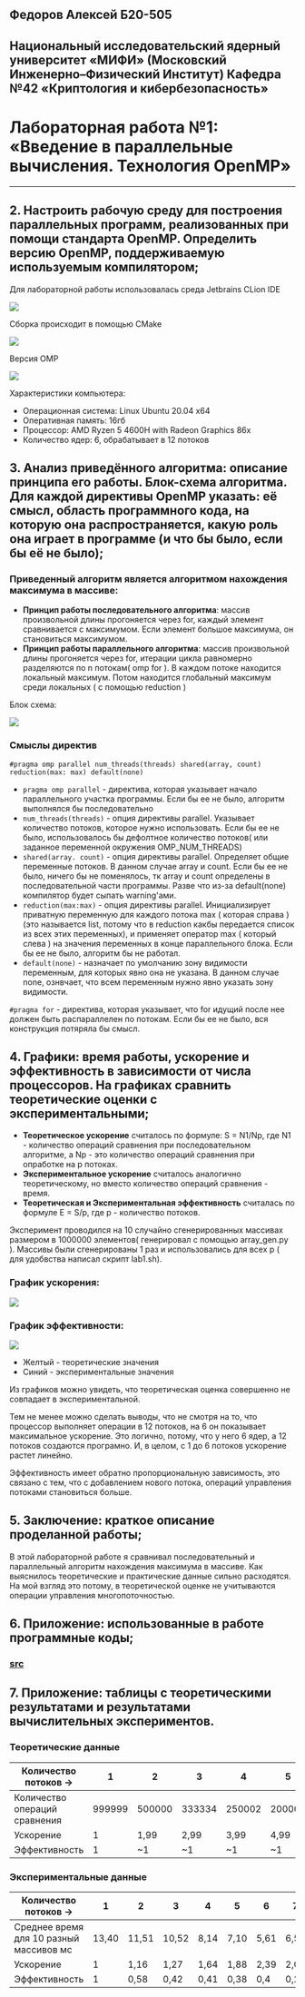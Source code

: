 ## Федоров Алексей Б20-505
## Национальный исследовательский ядерный университет «МИФИ» (Московский Инженерно–Физический Институт) Кафедра №42 «Криптология и кибербезопасность»
# Лабораторная работа №1: «Введение в параллельные вычисления. Технология OpenMP»

---
## 2. Настроить рабочую среду для построения параллельных программ, реализованных при помощи стандарта OpenMP. Определить версию OpenMP, поддерживаемую используемым компилятором;

Для лабораторной работы использовалась среда Jetbrains CLion IDE

![](images/clion.png)

Сборка происходит в помощью CMake

![](images/CMakeLists.png)

Версия OMP

![](images/ompversion.png)

Характеристики компьютера:
- Операционная система: Linux Ubuntu 20.04 x64
- Оперативная память: 16гб
- Процессор: AMD Ryzen 5 4600H with Radeon Graphics 86x
- Количество ядер: 6, обрабатывает в 12 потоков

## 3. Анализ приведённого алгоритма: описание принципа его работы. Блок-схема алгоритма. Для каждой директивы OpenMP указать: её смысл, область программного кода, на которую она распространяется, какую роль она играет в программе (и что бы было, если бы её не было);

### Приведенный алгоритм является алгоритмом нахождения максимума в массиве:

- **Принцип работы последовательного алгоритма**: массив произвольной длины прогоняется через for, каждый элемент сравнивается с максимумом. Если элемент большое максимума, он становиться максимумом. 
- **Принцип работы параллельного алгоритма**: массив произвольной длины прогоняется через for, итерации цикла равномерно разделяются по n потокам( omp for ). В каждом потоке находится локальный максимум. Потом находится глобальный максимум среди локальных ( с помощью reduction )

Блок схема:

![](images/block-scheme.png)

### Смыслы директив

`#pragma omp parallel num_threads(threads) shared(array, count) reduction(max: max) default(none)`

- `pragma omp parallel` - директива, которая указывает начало параллельного участка программы. Если бы ее не было, алгоритм выполнялся бы последовательно
- `num_threads(threads)` - опция директивы parallel. Указывает количество потоков, которое нужно использовать. Если бы ее не было, использовалось бы дефолтное количество потоков( или заданное переменной окружения OMP_NUM_THREADS)
- `shared(array. count)` -  опция директивы parallel. Определяет общие переменные потоков. В данном случае array и count. Если бы ее не было, ничего бы не поменялось, тк array и count определены в последовательной части программы. Разве что из-за default(none) компилятор будет сыпать warning'ами.
- `reduction(max:max)` - опция директивы parallel. Инициализирует приватную переменную для каждого потока max ( которая справа )(это называется list, потому что в reduction какбы передается список из всех этих переменных), и применяет оператор max ( который слева ) на значения переменных в конце параллельного блока. Если бы ее не было, алгоритм бы не работал.
- `default(none)` - назначает по умолчанию зону видимости переменным, для которых явно она не указана. В данном случае none, ознвчает, что всем переменным нужно явно указать зону видимости.

`#pragma for` - директива, которая указывает, что for идущий после нее должен быть распараллелен по потокам. Если бы ее не было, вся конструкция потяряла бы смысл.

## 4. Графики: время работы, ускорение и эффективность в зависимости от числа процессоров. На графиках сравнить теоретические оценки с экспериментальными;

- **Теоретическое ускорение** считалось по формуле: S = N1/Np,  где N1 - количество операций сравнения при последовательном алгоритме, а Np - это количество операций сравнения при опработке на p потоках.
- **Экспериментальное ускорение** считалось аналогично теоретическому, но вместо количество операций сравнения - время.
- **Теоретическая и Экспериментальная эффективность** считалась по формуле E = S/p, где p - количество потоков.

Эксперимент проводился на 10 случайно сгенерированных массивах размером в 1000000 элементов( генерировал с помощью array_gen.py ). Массивы были сгенерированы 1 раз и использовались для всех p ( для удобвства написал скрипт lab1.sh).

### График ускорения:

![](images/acceleration.png)


### График эффективности:

![](images/efficiency.png)

- Желтый - теоретические значения
- Синий - экспериментальные значения

Из графиков можно увидеть, что теоретическая оценка совершенно не совпадает в экспериментальной.

Тем не менее можно сделать выводы, что не смотря на то, что процессор выполняет операции в 12 потоков, на 6 он показывает максимальное ускорение. Это логично, потому, что у него 6 ядер, а 12 потоков создаются програмно. И, в целом, с 1 до 6 потоков ускорение растет линейно.

Эффективность имеет обратно пропорциональную зависимость, это связано с тем, что с добавлением нового потока, операций управления потоками становиться больше.

## 5. Заключение: краткое описание проделанной работы;

В этой лабораторной работе я сравнивал последовательный и параллельный алгоритм нахождения максимума в массиве. Как выяснилось теоретические и практические данные сильно расходятся. На мой взгляд это потому, в теоретической оценке не учитываются операции управления многопоточностью.

## 6. Приложение: использованные в работе программные коды;

### [src](https://github.com/ullibniss/parallel-programming-22-23/tree/master/lab1)

## 7. Приложение: таблицы с теоретическими результатами и результатами вычислительных экспериментов.

### Теоретические данные

Количество потоков ->| 1      | 2      | 3      | 4      | 5      | 6      | 7      | 8      | 9      | 10     | 11    |12
---|--------|--------|--------|--------|--------|--------|--------|--------|--------|--------|-------|---
Количество операций сравнения | 999999 | 500000 | 333334 | 250002 | 200003 | 166670 | 142862 | 125007 | 111118 | 100008 | 90919 | 83344
Ускорение | 1      | 1,99   | 2,99   | 3,99   | 4,99   | 5,99   | 6,99   | 7,99   | 8,99   | 9,99   | 10,99 | 11,99
Эффективность | 1      | ~1     | ~1     | ~1     | ~1     | ~1     | ~1     | ~1     | ~1     | ~1     | ~1    | ~1

### Экспериментальные данные

Количество потоков ->| 1 |2|3|4|5| 6    |7|8|9|10| 11   |12
---|---|---|---|---|---|------|---|---|---|---|------|---
Среднее время для 10 разный массивов мс | 13,40 | 11,51 | 10,52 | 8,14 | 7,10 | 5,61 | 6,56 | 5,70 | 5,92 | 5,71 | 7,80 | 7,89
Ускорение | 1 |  1,16 | 1,27 | 1,64 | 1,88 | 2,39 | 2,04 | 2,35 | 2,26 | 2,35 | 1,72 | 1,7
Эффективность | 1 | 0,58 | 0,42 | 0,41 | 0,38 | 0,4 | 0,29 | 0,29 | 0,25 | 0,24 | 0,16 | 0,14
